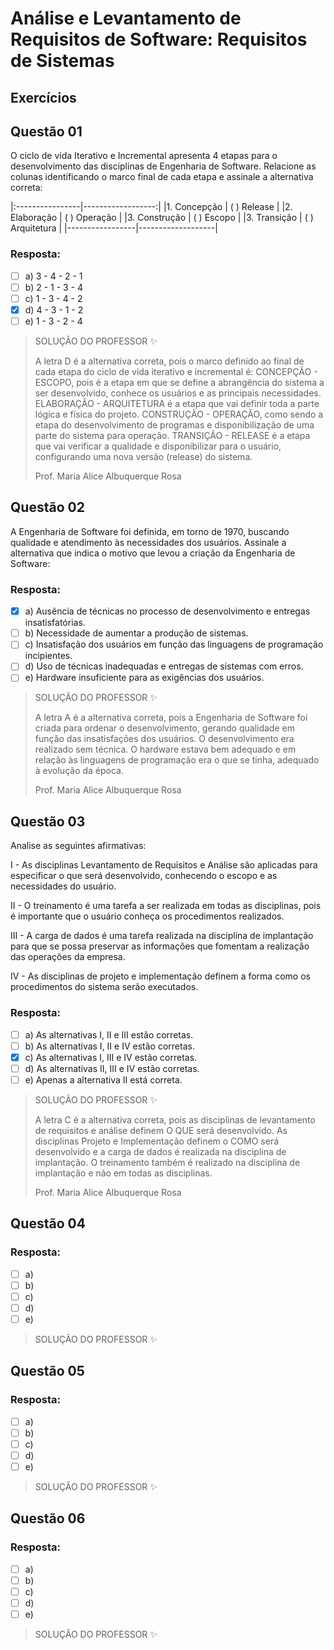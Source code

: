 # Análise e Levantamento de Requisitos de Software: Requisitos de Sistemas

## Exercícios


## Questão 01 
O ciclo de vida Iterativo e Incremental apresenta 4 etapas para o desenvolvimento das disciplinas de Engenharia de Software. Relacione as colunas identificando o marco final de cada etapa e assinale a alternativa correta:

|:----------------|------------------:|
|1. Concepção     | (   ) Release     |
|2. Elaboração    | (   ) Operação    |
|3. Construção    | (   ) Escopo      |
|3. Transição     | (   ) Arquitetura |
|-----------------|-------------------|

### Resposta:
- [ ] a) 3 - 4 - 2 - 1
- [ ] b) 2 - 1 - 3 - 4
- [ ] c) 1 - 3 - 4 - 2
- [x] d) 4 - 3 - 1 - 2
- [ ] e) 1 - 3 - 2 - 4

> SOLUÇÃO DO PROFESSOR ✨
>
> A letra D é a alternativa correta, pois o marco definido ao final de cada etapa do ciclo de vida iterativo e incremental é: CONCEPÇÃO - ESCOPO, pois é a etapa em que se define a abrangência do sistema a ser desenvolvido, conhece os usuários e as principais necessidades.  ELABORAÇÃO - ARQUITETURA é a etapa que vai definir toda a parte lógica e física do projeto. CONSTRUÇÃO - OPERAÇÃO, como sendo a etapa do desenvolvimento de programas e disponibilização de uma parte do sistema para operação. TRANSIÇÃO - RELEASE é a etapa que vai verificar a qualidade e disponibilizar para o usuário, configurando uma nova versão (release) do sistema.
>
> Prof. Maria Alice Albuquerque Rosa


## Questão 02 
A Engenharia de Software foi definida, em torno de 1970, buscando qualidade e atendimento às necessidades dos usuários. Assinale a alternativa que indica o motivo que levou a criação da Engenharia de Software:

### Resposta:
- [x] a) Ausência de técnicas no processo de desenvolvimento e entregas insatisfatórias.
- [ ] b) Necessidade de aumentar a produção de sistemas.
- [ ] c) Insatisfação dos usuários em função das linguagens de programação incipientes.
- [ ] d) Uso de técnicas inadequadas e entregas de sistemas com erros.
- [ ] e) Hardware insuficiente para as exigências dos usuários.

> SOLUÇÃO DO PROFESSOR ✨
>
> A letra A é a alternativa correta, pois a Engenharia de Software foi criada para ordenar o desenvolvimento, gerando qualidade em função das insatisfações dos usuários. O desenvolvimento era realizado sem técnica. O hardware estava bem adequado e em relação às linguagens de programação era o que se tinha, adequado à evolução da época.
> 
> Prof. Maria Alice Albuquerque Rosa


## Questão 03 
Analise as seguintes afirmativas:

I - As disciplinas Levantamento de Requisitos e Análise são aplicadas para especificar o que será desenvolvido, conhecendo o escopo e as necessidades do usuário.

II -  O treinamento é uma tarefa a ser realizada em todas as disciplinas, pois é importante que o usuário conheça os procedimentos realizados.

III - A carga de dados é uma tarefa realizada na disciplina de implantação para que se possa preservar as informações que fomentam a realização das operações da empresa.

IV - As disciplinas de projeto e implementação definem a forma como os procedimentos do sistema serão executados.


### Resposta:
- [ ] a) As alternativas I, II e III estão corretas.
- [ ] b) As alternativas I, II e IV estão corretas.
- [x] c) As alternativas I, III e IV estão corretas.
- [ ] d) As alternativas II, III e IV estão corretas.
- [ ] e) Apenas a alternativa II está correta.

> SOLUÇÃO DO PROFESSOR ✨
>
> A letra C é a alternativa correta, pois as disciplinas de levantamento de requisitos e análise definem O QUE será desenvolvido. As disciplinas Projeto e Implementação definem o COMO será desenvolvido e a carga de dados é realizada na disciplina de implantação. O treinamento também é realizado na disciplina de implantação e não em todas as disciplinas.
> 
> Prof. Maria Alice Albuquerque Rosa


## Questão 04 

### Resposta:
- [ ] a) 
- [ ] b) 
- [ ] c) 
- [ ] d) 
- [ ] e) 

> SOLUÇÃO DO PROFESSOR ✨
>
> 


## Questão 05 

### Resposta:
- [ ] a) 
- [ ] b) 
- [ ] c) 
- [ ] d) 
- [ ] e) 

> SOLUÇÃO DO PROFESSOR ✨
>
> 


## Questão 06 

### Resposta:
- [ ] a) 
- [ ] b) 
- [ ] c) 
- [ ] d) 
- [ ] e) 

> SOLUÇÃO DO PROFESSOR ✨
>
> 
